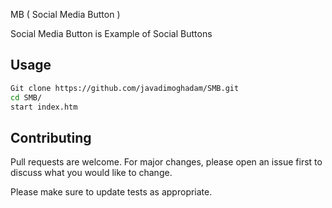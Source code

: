 MB ( Social Media Button )

Social Media Button is Example of Social Buttons

## Usage

```bash
Git clone https://github.com/javadimoghadam/SMB.git
cd SMB/
start index.htm
```

## Contributing
Pull requests are welcome. For major changes, please open an issue first to discuss what you would like to change.

Please make sure to update tests as appropriate.

